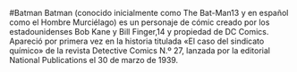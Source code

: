 #Batman
Batman (conocido inicialmente como The Bat-Man13​ y en español como el Hombre Murciélago) es un personaje de cómic creado por los estadounidenses Bob Kane y Bill Finger,14​ y propiedad de DC Comics. Apareció por primera vez en la historia titulada «El caso del sindicato químico» de la revista Detective Comics N.º 27, lanzada por la editorial National Publications el 30 de marzo de 1939.
